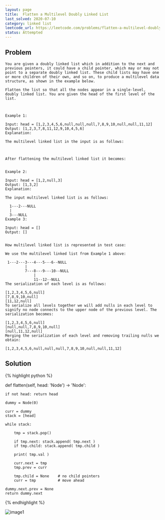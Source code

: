 ```yaml
---
layout: page
title:  Flatten a Multilevel Doubly Linked List
last_solved: 2020-07-10
category: linked list
leetcode_url: https://leetcode.com/problems/flatten-a-multilevel-doubly-linked-list/
status: Attempted
---
```


Problem
-------

```
You are given a doubly linked list which in addition to the next and previous pointers, it could have a child pointer, which may or may not point to a separate doubly linked list. These child lists may have one or more children of their own, and so on, to produce a multilevel data structure, as shown in the example below.

Flatten the list so that all the nodes appear in a single-level, doubly linked list. You are given the head of the first level of the list.

 

Example 1:

Input: head = [1,2,3,4,5,6,null,null,null,7,8,9,10,null,null,11,12]
Output: [1,2,3,7,8,11,12,9,10,4,5,6]
Explanation:

The multilevel linked list in the input is as follows:



After flattening the multilevel linked list it becomes:


Example 2:

Input: head = [1,2,null,3]
Output: [1,3,2]
Explanation:

The input multilevel linked list is as follows:

  1---2---NULL
  |
  3---NULL
Example 3:

Input: head = []
Output: []
 

How multilevel linked list is represented in test case:

We use the multilevel linked list from Example 1 above:

 1---2---3---4---5---6--NULL
         |
         7---8---9---10--NULL
             |
             11--12--NULL
The serialization of each level is as follows:

[1,2,3,4,5,6,null]
[7,8,9,10,null]
[11,12,null]
To serialize all levels together we will add nulls in each level to signify no node connects to the upper node of the previous level. The serialization becomes:

[1,2,3,4,5,6,null]
[null,null,7,8,9,10,null]
[null,11,12,null]
Merging the serialization of each level and removing trailing nulls we obtain:

[1,2,3,4,5,6,null,null,null,7,8,9,10,null,null,11,12]

```

Solution
----------

{% highlight python %}

def flatten(self, head: 'Node') -> 'Node':
    
    
    if not head: return head
    
    dummy = Node(0)
    
    curr = dummy
    stack = [head]
    
    while stack:
        
        tmp = stack.pop()
        
        if tmp.next: stack.append( tmp.next )
        if tmp.child: stack.append( tmp.child )
        
        print( tmp.val )
        
        curr.next = tmp     
        tmp.prev = curr
        
        tmp.child = None    # no child pointers
        curr = tmp          # move ahead
    
    dummy.next.prev = None
    return dummy.next

{% endhighlight %}


![image1]()